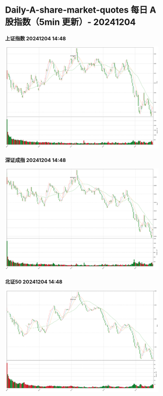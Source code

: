 
# Daily-A-share-market-quotes 每日 A 股指数（5min 更新）- 20241204

### 上证指数 20241204 14:48
![](./fig/2024/12/20241204-sh000001.png)

### 深证成指 20241204 14:48
![](./fig/2024/12/20241204-sz399001.png)

### 北证50 20241204 14:48
![](./fig/2024/12/20241204-bj899050.png)
